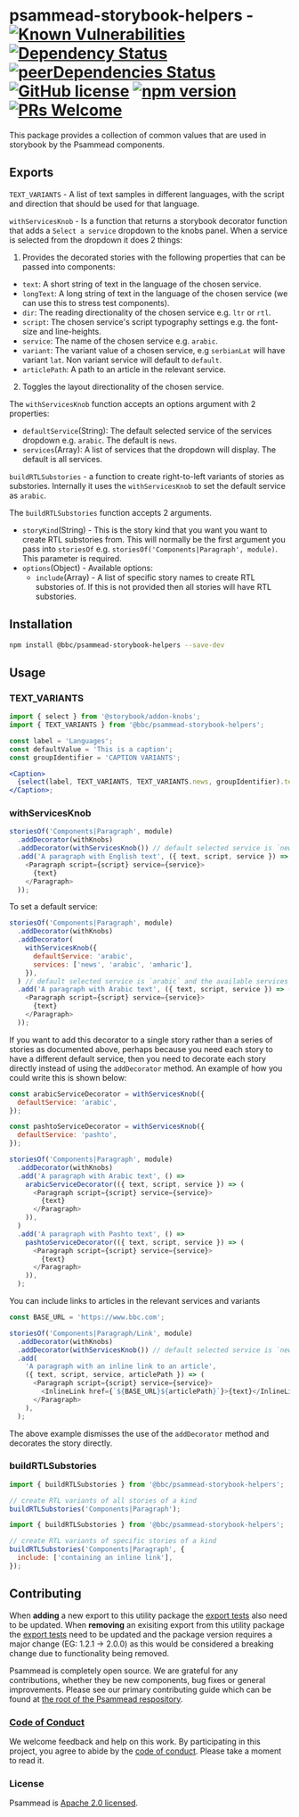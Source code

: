 # psammead-storybook-helpers - [![Known Vulnerabilities](https://snyk.io/test/github/bbc/psammead/badge.svg?targetFile=packages%2Futilities%2Fpsammead-storybook-helpers%2Fpackage.json)](https://snyk.io/test/github/bbc/psammead?targetFile=packages%2Futilities%2Fpsammead-storybook-helpers%2Fpackage.json) [![Dependency Status](https://david-dm.org/bbc/psammead.svg?path=packages/utilities/psammead-storybook-helpers)](https://david-dm.org/bbc/psammead?path=packages/utilities/psammead-storybook-helpers) [![peerDependencies Status](https://david-dm.org/bbc/psammead/peer-status.svg?path=packages/utilities/psammead-storybook-helpers)](https://david-dm.org/bbc/psammead?path=packages/utilities/psammead-storybook-helpers&type=peer) [![GitHub license](https://img.shields.io/badge/license-Apache%202.0-blue.svg)](https://github.com/bbc/psammead/blob/latest/LICENSE) [![npm version](https://img.shields.io/npm/v/@bbc/psammead-storybook-helpers.svg)](https://www.npmjs.com/package/@bbc/psammead-storybook-helpers) [![PRs Welcome](https://img.shields.io/badge/PRs-welcome-brightgreen.svg)](https://github.com/bbc/psammead/blob/latest/CONTRIBUTING.md)

This package provides a collection of common values that are used in storybook by the Psammead components.

## Exports

`TEXT_VARIANTS` - A list of text samples in different languages, with the script and direction that should be used for that language.

`withServicesKnob` - Is a function that returns a storybook decorator function that adds a `Select a service` dropdown to the knobs panel. When a service is selected from the dropdown it does 2 things:

1. Provides the decorated stories with the following properties that can be passed into components:

- `text`: A short string of text in the language of the chosen service.
- `longText`: A long string of text in the language of the chosen service (we can use this to stress test components).
- `dir`: The reading directionality of the chosen service e.g. `ltr` or `rtl`.
- `script`: The chosen service's script typography settings e.g. the font-size and line-heights.
- `service`: The name of the chosen service e.g. `arabic`.
- `variant`: The variant value of a chosen service, e.g `serbianLat` will have variant `lat`. Non variant service will default to `default`.
- `articlePath`: A path to an article in the relevant service.

2. Toggles the layout directionality of the chosen service.

The `withServicesKnob` function accepts an options argument with 2 properties:

- `defaultService`(String): The default selected service of the services dropdown e.g. `arabic`. The default is `news`.
- `services`(Array): A list of services that the dropdown will display. The default is all services.

`buildRTLSubstories` - a function to create right-to-left variants of stories as substories. Internally it uses the `withServicesKnob` to set the default service as `arabic`.

The `buildRTLSubstories` function accepts 2 arguments.

- `storyKind`(String) - This is the story kind that you want you want to create RTL substories from. This will normally be the first argument you pass into `storiesOf` e.g. `storiesOf('Components|Paragraph', module)`. This parameter is required.
- `options`(Object) - Available options:
  - `include`(Array) - A list of specific story names to create RTL substories of. If this is not provided then all stories will have RTL substories.

## Installation

```sh
npm install @bbc/psammead-storybook-helpers --save-dev
```

## Usage

### TEXT_VARIANTS

<!-- prettier-ignore -->
```jsx
import { select } from '@storybook/addon-knobs';
import { TEXT_VARIANTS } from '@bbc/psammead-storybook-helpers';

const label = 'Languages';
const defaultValue = 'This is a caption';
const groupIdentifier = 'CAPTION VARIANTS';

<Caption>
  {select(label, TEXT_VARIANTS, TEXT_VARIANTS.news, groupIdentifier).text}
</Caption>;
```

### withServicesKnob

```js
storiesOf('Components|Paragraph', module)
  .addDecorator(withKnobs)
  .addDecorator(withServicesKnob()) // default selected service is `news`
  .add('A paragraph with English text', ({ text, script, service }) => (
    <Paragraph script={script} service={service}>
      {text}
    </Paragraph>
  ));
```

To set a default service:

```js
storiesOf('Components|Paragraph', module)
  .addDecorator(withKnobs)
  .addDecorator(
    withServicesKnob({
      defaultService: 'arabic',
      services: ['news', 'arabic', 'amharic'],
    }),
  ) // default selected service is `arabic` and the available services in the dropdown are `news`, `arabic`, `amharic`
  .add('A paragraph with Arabic text', ({ text, script, service }) => (
    <Paragraph script={script} service={service}>
      {text}
    </Paragraph>
  ));
```

If you want to add this decorator to a single story rather than a series of stories as documented above, perhaps because you need each story to have a different default service, then you need to decorate each story directly instead of using the `addDecorator` method. An example of how you could write this is shown below:

```js
const arabicServiceDecorator = withServicesKnob({
  defaultService: 'arabic',
});

const pashtoServiceDecorator = withServicesKnob({
  defaultService: 'pashto',
});

storiesOf('Components|Paragraph', module)
  .addDecorator(withKnobs)
  .add('A paragraph with Arabic text', () =>
    arabicServiceDecorator(({ text, script, service }) => (
      <Paragraph script={script} service={service}>
        {text}
      </Paragraph>
    )),
  )
  .add('A paragraph with Pashto text', () =>
    pashtoServiceDecorator(({ text, script, service }) => (
      <Paragraph script={script} service={service}>
        {text}
      </Paragraph>
    )),
  );
```

You can include links to articles in the relevant services and variants

```js
const BASE_URL = 'https://www.bbc.com';

storiesOf('Components|Paragraph/Link', module)
  .addDecorator(withKnobs)
  .addDecorator(withServicesKnob()) // default selected service is `news`
  .add(
    'A paragraph with an inline link to an article',
    ({ text, script, service, articlePath }) => (
      <Paragraph script={script} service={service}>
        <InlineLink href={`${BASE_URL}${articlePath}`}>{text}</InlineLink>
      </Paragraph>
    ),
  );
```

The above example dismisses the use of the `addDecorator` method and decorates the story directly.

### buildRTLSubstories

```jsx
import { buildRTLSubstories } from '@bbc/psammead-storybook-helpers';

// create RTL variants of all stories of a kind
buildRTLSubstories('Components|Paragraph');
```

```jsx
import { buildRTLSubstories } from '@bbc/psammead-storybook-helpers';

// create RTL variants of specific stories of a kind
buildRTLSubstories('Components|Paragraph', {
  include: ['containing an inline link'],
});
```

## Contributing

When **adding** a new export to this utility package the [export tests](https://github.com/bbc/psammead/blob/dab14a2732cfa620e083b7da66a148b4189474a7/packages/utilities/psammead-storybook-helpers/index.test.jsx#L13-L15) also need to be updated. When **removing** an exisiting export from this utility package the [export tests](https://github.com/bbc/psammead/blob/dab14a2732cfa620e083b7da66a148b4189474a7/packages/utilities/psammead-storybook-helpers/index.test.jsx#L13-L15) need to be updated and the package version requires a major change (EG: 1.2.1 -> 2.0.0) as this would be considered a breaking change due to functionality being removed.

Psammead is completely open source. We are grateful for any contributions, whether they be new components, bug fixes or general improvements. Please see our primary contributing guide which can be found at [the root of the Psammead respository](https://github.com/bbc/psammead/blob/latest/CONTRIBUTING.md).

### [Code of Conduct](https://github.com/bbc/psammead/blob/latest/CODE_OF_CONDUCT.md)

We welcome feedback and help on this work. By participating in this project, you agree to abide by the [code of conduct](https://github.com/bbc/psammead/blob/latest/CODE_OF_CONDUCT.md). Please take a moment to read it.

### License

Psammead is [Apache 2.0 licensed](https://github.com/bbc/psammead/blob/latest/LICENSE).
